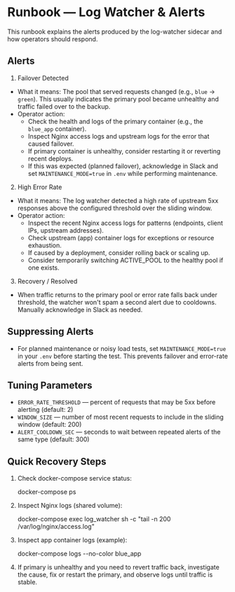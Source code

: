 # Runbook — Log Watcher & Alerts

This runbook explains the alerts produced by the log-watcher sidecar and how operators should respond.

## Alerts

1) Failover Detected

- What it means: The pool that served requests changed (e.g., `blue` → `green`). This usually indicates the primary pool became unhealthy and traffic failed over to the backup.
- Operator action:
  - Check the health and logs of the primary container (e.g., the `blue_app` container).
  - Inspect Nginx access logs and upstream logs for the error that caused failover.
  - If primary container is unhealthy, consider restarting it or reverting recent deploys.
  - If this was expected (planned failover), acknowledge in Slack and set `MAINTENANCE_MODE=true` in `.env` while performing maintenance.

2) High Error Rate

- What it means: The log watcher detected a high rate of upstream 5xx responses above the configured threshold over the sliding window.
- Operator action:
  - Inspect the recent Nginx access logs for patterns (endpoints, client IPs, upstream addresses).
  - Check upstream (app) container logs for exceptions or resource exhaustion.
  - If caused by a deployment, consider rolling back or scaling up.
  - Consider temporarily switching ACTIVE_POOL to the healthy pool if one exists.

3) Recovery / Resolved

- When traffic returns to the primary pool or error rate falls back under threshold, the watcher won't spam a second alert due to cooldowns. Manually acknowledge in Slack as needed.

## Suppressing Alerts

- For planned maintenance or noisy load tests, set `MAINTENANCE_MODE=true` in your `.env` before starting the test. This prevents failover and error-rate alerts from being sent.

## Tuning Parameters

- `ERROR_RATE_THRESHOLD` — percent of requests that may be 5xx before alerting (default: 2)
- `WINDOW_SIZE` — number of most recent requests to include in the sliding window (default: 200)
- `ALERT_COOLDOWN_SEC` — seconds to wait between repeated alerts of the same type (default: 300)

## Quick Recovery Steps

1. Check docker-compose service status:

   docker-compose ps

2. Inspect Nginx logs (shared volume):

   docker-compose exec log_watcher sh -c "tail -n 200 /var/log/nginx/access.log"

3. Inspect app container logs (example):

   docker-compose logs --no-color blue_app

4. If primary is unhealthy and you need to revert traffic back, investigate the cause, fix or restart the primary, and observe logs until traffic is stable.
